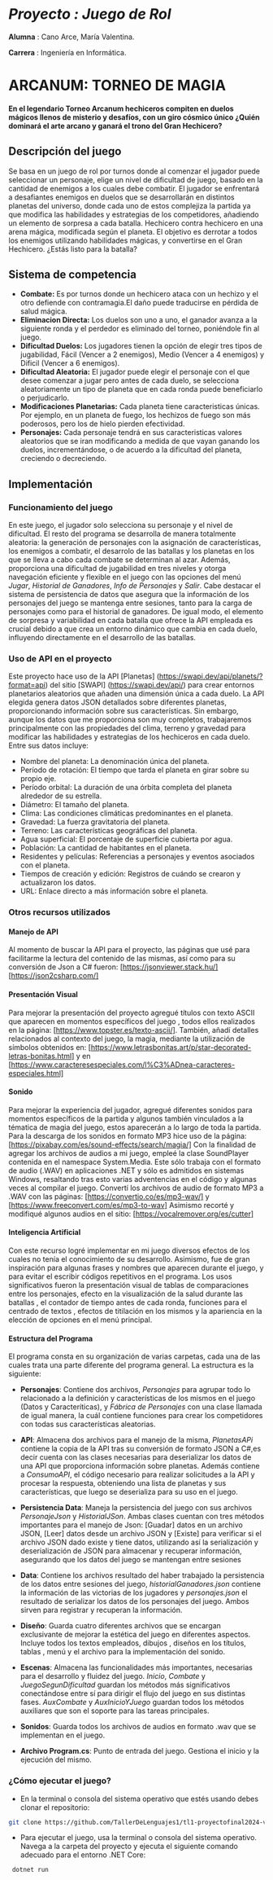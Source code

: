# *Proyecto : Juego de Rol*

**Alumna** : Cano Arce, María Valentina.

**Carrera** : Ingeniería en Informática.

# ARCANUM: TORNEO DE MAGIA

#### En el legendario Torneo Arcanum hechiceros compiten en duelos mágicos llenos de misterio y desafíos, con un giro cósmico único ¿Quién dominará el arte arcano y ganará el trono del Gran Hechicero?

## Descripción del juego 
Se basa en un juego de rol por turnos donde al comenzar el jugador puede seleccionar un personaje, elige un nivel de dificultad de juego, basado en la cantidad de enemigos a los cuales debe combatir. El jugador se enfrentará a  desafiantes enemigos en duelos que se desarrollarán en distintos planetas del universo, donde cada uno de estos complejiza la partida ya que modifica las habilidades y estrategias de los competidores, añadiendo un elemento de sorpresa a cada batalla.
 Hechicero contra hechicero en una arena mágica, modificada según el planeta. El objetivo es  derrotar a todos los enemigos utilizando habilidades mágicas, y convertirse en el Gran Hechicero. ¿Estás listo para la batalla?

## Sistema de competencia
 - **Combate:** Es por turnos donde un hechicero ataca con un hechizo y el otro defiende con contramagia.El daño puede traducirse en pérdida  de salud mágica.
 - **Eliminacion Directa:**  Los duelos son uno a uno, el ganador avanza a la siguiente ronda y el perdedor es eliminado del torneo, poniéndole  fin al juego.
 - **Dificultad Duelos:** Los jugadores tienen la opción de elegir tres tipos de jugabilidad, Fácil (Vencer a 2 enemigos), Medio (Vencer a 4 enemigos) y Dificil (Vencer a 6 enemigos).
 - **Dificultad Aleatoria:**  El jugador puede elegir el personaje con el que desee comenzar a jugar pero antes de cada duelo, se selecciona aleatoriamente un tipo de planeta que en cada ronda puede beneficiarlo o perjudicarlo.
 - **Modificaciones Planetarias:** Cada planeta tiene caracteristicas únicas. Por ejemplo, en un  planeta de fuego, los hechizos de fuego son más poderosos, pero los de hielo pierden efectividad.
 - **Personajes:** Cada personaje tendrá en sus caracteristicas valores aleatorios que se iran modificando a medida de que vayan ganando los duelos, incrementándose, o de acuerdo a la dificultad del planeta, creciendo o decreciendo.


## Implementación

### Funcionamiento del juego
En este juego, el jugador solo selecciona su personaje y el nivel de dificultad. El resto del programa se desarrolla de manera totalmente aleatoria: la generación de personajes con la asignación de características, los enemigos a combatir, el desarrolo de las batallas y los planetas en los que se lleva a cabo cada combate se determinan al azar. Además, proporciona una dificultad de jugabilidad en tres niveles y otorga  navegación eficiente y flexible en el juego con las opciones del menú *Jugar*, *Historial de Ganadores*, *Info de Personajes* y *Salir*.
Cabe destacar el sistema de persistencia de datos que asegura que la información de los personajes del juego se mantenga entre sesiones, tanto para la carga de personajes como para el historial de ganadores. De igual modo, el elemento de sorpresa y variabilidad en cada batalla que ofrece la API empleada es crucial debido a que crea un entorno dinámico que cambia en cada duelo, influyendo directamente en el desarrollo de las batallas.


### Uso de API en el proyecto
 Este proyecto hace uso de la API [Planetas] (https://swapi.dev/api/planets/?format=api)  del sitio [SWAPI] (https://swapi.dev/api/) para crear entornos planetarios aleatorios que añaden una dimensión única a cada duelo. 
  La API elegida genera datos JSON detallados sobre diferentes planetas, proporcionando información  sobre sus características. Sin embargo,  aunque los datos que me proporciona son muy completos, trabajaremos principalmente con las propiedades del clima, terreno y gravedad para modificar las habilidades y estrategias de los hechiceros en cada duelo.
  Entre sus datos incluye: 

  - Nombre del planeta: La denominación única del planeta.
  - Período de rotación: El tiempo que tarda el planeta en girar sobre su propio eje.
  - Período orbital: La duración de una órbita completa del planeta alrededor de su estrella.
  - Diámetro: El tamaño del planeta.
  - Clima: Las condiciones climáticas predominantes en el planeta.
  - Gravedad: La fuerza gravitatoria del planeta.
  - Terreno: Las características geográficas del planeta.
  - Agua superficial: El porcentaje de superficie cubierta por agua.
  - Población: La cantidad de habitantes en el planeta.
  - Residentes y películas: Referencias a personajes y eventos asociados con el planeta.
  - Tiempos de creación y edición: Registros de cuándo se crearon y actualizaron los datos.
  - URL: Enlace directo a más información sobre el planeta.

### Otros recursos utilizados
 #### Manejo de API
 Al momento de buscar la API para el proyecto, las páginas que usé para facilitarme la lectura del contenido de las mismas, así como para su conversión de Json a C# fueron:
 [https://jsonviewer.stack.hu/] 
 [https://json2csharp.com/]

 #### Presentación Visual
 Para mejorar la presentación del proyecto agregué títulos con texto ASCII que aparecen en momentos específicos del juego , todos ellos realizados en la página: [https://www.topster.es/texto-ascii/]. También, añadí detalles relacionados al contexto del juego, la magia, mediante la utilización de símbolos obtenidos en: [https://www.letrasbonitas.art/p/star-decorated-letras-bonitas.html] y en [https://www.caracteresespeciales.com/l%C3%ADnea-caracteres-especiales.html]

 #### Sonido
 Para mejorar la experiencia del jugador, agregué diferentes sonidos para momentos específicos de la partida y algunos también  vinculados a la tématica de magia del juego, estos aparecerán a lo largo de toda la partida. 
 Para la descarga de los sonidos en formato MP3 hice uso de la página: [https://pixabay.com/es/sound-effects/search/magia/]
 Con la finalidad de agregar los archivos de audios a mi juego, empleé la clase SoundPlayer contenida en el namespace System.Media. Este sólo trabaja con el formato de audio (.WAV) en aplicaciones .NET y sólo es admitidos en sistemas Windows, resaltando tras esto varias adventencias en el código y algunas veces al compilar el juego.
 Convertí los archivos de audio de formato MP3 a .WAV con las páginas: [https://convertio.co/es/mp3-wav/] y [https://www.freeconvert.com/es/mp3-to-wav]
 Asimismo recorté y modifiqué algunos audios en el sitio: [https://vocalremover.org/es/cutter]

 #### Inteligencia Artificial
Con este recurso logré implementar en mi juego diversos efectos de los cuales no tenía el conocimiento de su desarrollo. Asimismo, fue de gran inspiración para algunas frases y nombres que aparecen durante el juego, y para evitar el escribir códigos repetitivos en el programa.
Los usos significativos fueron la presentación visual de tablas de comparaciones entre los personajes, efecto en la visualización de la salud  durante las batallas , el contador de tiempo antes de cada ronda, funciones para el centrado de textos , efectos de titilación en los mismos y la apariencia en la elección de opciones en el menú principal.  

#### Estructura del Programa
El programa consta en su organización de  varias carpetas, cada una de las cuales trata una parte diferente del programa general. La estructura es la siguiente:

- **Personajes**: Contiene dos archivos, *Personajes* para agrupar todo lo relacionado a la definición y características de los mismos en el juego (Datos y Caracteríticas), y *Fábrica de Personajes* con una clase llamada de igual manera, la cuál contiene funciones para crear los competidores con todas sus características aleatorias.

- **API**: Almacena dos archivos para el manejo de la misma, *PlanetasAPi* contiene la copia de la API tras su conversión de formato JSON a C#,es decir cuenta con las clases necesarias para deserializar los datos de una API que proporciona información sobre planetas. Además contiene a *ConsumoAPI*, el código necesario  para realizar solicitudes a la API y procesar la respuesta, obteniendo una lista de planetas y sus características, que luego se deserializa para su uso en el juego.

- **Persistencia Data**: Maneja la persistencia del juego con sus archivos *PersonajeJson* y *HistorialJSon*. Ambas clases cuentan con tres métodos importantes para el manejo de Json: [Guadar] datos en un archivo JSON, [Leer] datos desde un archivo JSON y [Existe] para verificar si el archivo JSON dado existe y tiene datos, utilizando así la serialización y deserialización de JSON para almacenar y recuperar información, asegurando que los datos del juego se mantengan entre sesiones

- **Data**: Contiene los archivos resultado del haber trabajado la persistencia de los datos entre sesiones del juego, *historialGanadores.json* contiene la información de las victorias de los jugadores y *personajes.json* el resultado de serializar los datos de los personajes del juego. Ambos sirven para registrar y recuperan la información. 

- **Diseño**: Guarda cuatro diferentes archivos que se encargan exclusivante de mejorar la estética del juego en diferentes aspectos. Incluye todos los textos empleados, dibujos , diseños en los títulos, tablas , menú y el archivo para la implementación del sonido. 

- **Escenas**: Almacena las funcionalidades  más importantes, necesarias para el desarrollo y fluidez del juego. *Inicio*, *Combate* y *JuegoSegunDificultad* guardan los métodos más significativos  conectándose entre sí para dirigir el flujo del juego en sus distintas fases. *AuxCombate* y *AuxInicioYJuego* guardan todos los métodos auxiliares que son el soporte para las tareas principales. 

- **Sonidos**: Guarda todos los archivos de audios en formato .wav que se implementan en el juego.

- **Archivo Program.cs**: Punto de entrada del juego. Gestiona el inicio y la ejecución del mismo.

### ¿Cómo ejecutar el juego?
 - En la terminal o consola del sistema operativo que estés usando debes clonar el repositorio:

  ```bash
  git clone https://github.com/TallerDeLenguajes1/tl1-proyectofinal2024-vale97408.git
  ```

 - Para ejecutar el juego, usa la terminal o consola del sistema operativo. Navega a la carpeta del proyecto y ejecuta el siguiente comando adecuado para el entorno .NET Core:

 ```bash
  dotnet run
```





